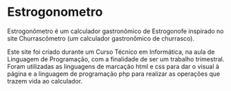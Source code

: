 # Estrogonometro

Estrogonômetro é um calculador gastronômico de Estrogonofe inspirado no site Churrascômetro (um calculador gastronômico de churrasco).

Este site foi criado durante um Curso Técnico em Informática, na aula de Linguagem de Programação, com a finalidade de ser um trabalho trimestral.
Foram utilizadas as linguagens de marcação html e css para dar o visual à página e a linguagem de programação php para realizar as operações que trazem vida ao calculador.
